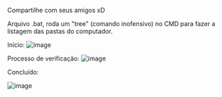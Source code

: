 Compartilhe com seus amigos xD

Arquivo .bat, roda um "tree" (comando inofensivo) no CMD para fazer a listagem das pastas do computador.

Início:
![image](https://github.com/user-attachments/assets/ffc7f289-cab3-4557-8d18-d26674b6d925)

Processo de verificação:
![image](https://github.com/user-attachments/assets/bfbc5881-b075-49fe-861d-e20a39ebfce6)

Concluído:

![image](https://github.com/user-attachments/assets/c226c08e-69eb-4ad8-9c58-dd78e6cfd0b3)
